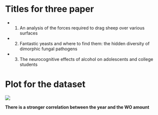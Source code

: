 # Titles for three paper


* 1. An analysis of the forces required to drag sheep over various surfaces
* 2. Fantastic yeasts and where to find them: the hidden diversity of dimorphic fungal pathogens
* 3. The neurocognitive effects of alcohol on adolescents and college students
# Plot for the dataset

![](https://i.imgur.com/DKVCWnB.png)

**There is a stronger correlation between the year and the WO amount**





